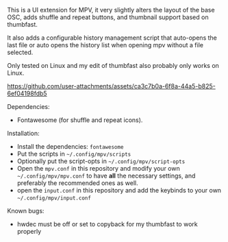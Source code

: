 This is a UI extension for MPV, it very slightly alters the layout of the base OSC, adds shuffle and repeat buttons, and thumbnail support based on thumbfast.

It also adds a configurable history management script that auto-opens the last file or auto opens the history list when opening mpv without a file selected. 

Only tested on Linux and my edit of thumbfast also probably only works on Linux.

https://github.com/user-attachments/assets/ca3c7b0a-6f8a-44a5-b825-6ef04198fdb5

Dependencies: 

* Fontawesome (for shuffle and repeat icons).

Installation:
* Install the dependencies: `fontawesome`
* Put the scripts in `~/.config/mpv/scripts`
* Optionally put the script-opts in `~/.config/mpv/script-opts`
* Open the `mpv.conf` in this repository and modify your own `~/.config/mpv/mpv.conf` to have **all** the necessary settings, and preferably the recommended ones as well.
* open the `input.conf` in this repository and add the keybinds to your own `~/.config/mpv/input.conf`

Known bugs:
* hwdec must be off or set to copyback for my thumbfast to work properly
